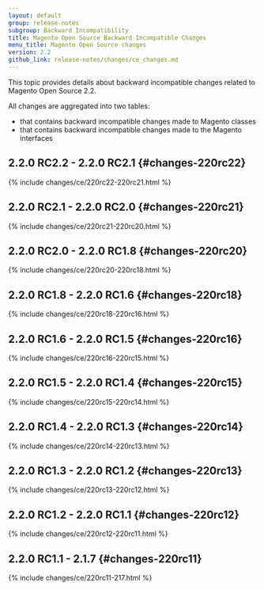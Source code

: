 ```yaml
---
layout: default
group: release-notes
subgroup: Backward Incompatibility
title: Magento Open Source Backward Incompatible Changes
menu_title: Magento Open Source changes
version: 2.2
github_link: release-notes/changes/ce_changes.md
---
```


This topic provides details about backward incompatible changes related to Magento Open Source 2.2.

All changes are aggregated into two tables:

- that contains backward incompatible changes made to Magento classes
- that contains backward incompatible changes made to the Magento interfaces

## 2.2.0 RC2.2 - 2.2.0 RC2.1 {#changes-220rc22}

{% include changes/ce/220rc22-220rc21.html %}

## 2.2.0 RC2.1 - 2.2.0 RC2.0 {#changes-220rc21}

{% include changes/ce/220rc21-220rc20.html %}

## 2.2.0 RC2.0 - 2.2.0 RC1.8 {#changes-220rc20}

{% include changes/ce/220rc20-220rc18.html %}

## 2.2.0 RC1.8 - 2.2.0 RC1.6 {#changes-220rc18}

{% include changes/ce/220rc18-220rc16.html %}

## 2.2.0 RC1.6 - 2.2.0 RC1.5 {#changes-220rc16}

{% include changes/ce/220rc16-220rc15.html %}

## 2.2.0 RC1.5 - 2.2.0 RC1.4 {#changes-220rc15}

{% include changes/ce/220rc15-220rc14.html %}

## 2.2.0 RC1.4 - 2.2.0 RC1.3 {#changes-220rc14}

{% include changes/ce/220rc14-220rc13.html %}

## 2.2.0 RC1.3 - 2.2.0 RC1.2 {#changes-220rc13}

{% include changes/ce/220rc13-220rc12.html %}

## 2.2.0 RC1.2 - 2.2.0 RC1.1 {#changes-220rc12}

{% include changes/ce/220rc12-220rc11.html %}

## 2.2.0 RC1.1 - 2.1.7 {#changes-220rc11}

{% include changes/ce/220rc11-217.html %}
